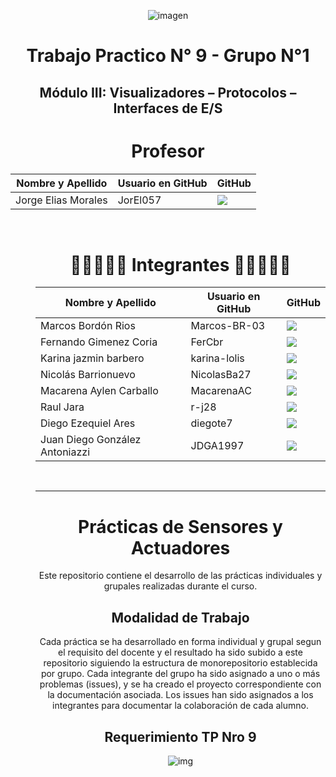 <div align="center">

![imagen](./E%20-%20assets/caratula.jpg)


<h1> Trabajo Practico N° 9 - Grupo N°1 </h1>

<h2> Módulo III: Visualizadores – Protocolos – Interfaces de E/S </h2>


<h1> Profesor </h1>
        <table align="center">
          <thead>
            <tr>
              <th>Nombre y Apellido</th>
              <th>Usuario en GitHub</th>
              <th>GitHub</th>
            </tr>
          </thead>
          <tbody>
           <tr>
              <td> Jorge Elias Morales </td>
              <td> JorEl057 </td>
              <td>
                <a href="https://github.com/JorEl057">
                  <img src="https://img.shields.io/badge/github-%23121011.svg?&style=for-the-badge&logo=github&logoColor=white"/>
                </a>
              </td>
            </tr>
        </table>
  </dd>
  <dd>
<dl>

<br>

<h1> 👩‍💻👨🏼‍💻 Integrantes 👩‍💻👨🏼‍💻 </h1>
        <table align="center">
          <thead>
            <tr>
              <th>Nombre y Apellido</th>
              <th>Usuario en GitHub</th>
              <th>GitHub</th>
            </tr>
          </thead>
          <tbody>
            <tr>
              <td> Marcos Bordón Rios </td>
              <td> Marcos-BR-03 </td>
              <td>
                <a href="https://github.com/Marcos-BR-03">
                  <img src="https://img.shields.io/badge/github-%23121011.svg?&style=for-the-badge&logo=github&logoColor=white"/>
                </a>
              </td>
            </tr>
            <tr>
              <td> Fernando Gimenez Coria </td>
              <td> FerCbr </td>
              <td>
                <a href="https://github.com/FerCbr">
                  <img src="https://img.shields.io/badge/github-%23121011.svg?&style=for-the-badge&logo=github&logoColor=white"/>
                </a>
              </td>
            </tr>
            <tr>
              <td> Karina jazmin barbero </td>
              <td> karina-lolis </td>
              <td>
                <a href="https://github.com/karina-lolis">
                  <img src="https://img.shields.io/badge/github-%23121011.svg?&style=for-the-badge&logo=github&logoColor=white"/>
                </a>
              </td>
            </tr>
            <tr>
              <td> Nicolás Barrionuevo </td>
              <td> NicolasBa27 </td>
              <td>
                <a href="https://github.com/NicolasBa27">
                  <img src="https://img.shields.io/badge/github-%23121011.svg?&style=for-the-badge&logo=github&logoColor=white"/>
                </a>
              </td>
            </tr>
            <tr>
              <td> Macarena Aylen Carballo </td>
              <td> MacarenaAC </td>
              <td>
                <a href="https://github.com/MacarenaAC">
                  <img src="https://img.shields.io/badge/github-%23121011.svg?&style=for-the-badge&logo=github&logoColor=white"/>
                </a>
              </td>
            </tr>
           <tr>
              <td> Raul Jara </td>
              <td> r-j28 </td>
              <td>
                <a href="https://github.com/r-j28">
                  <img src="https://img.shields.io/badge/github-%23121011.svg?&style=for-the-badge&logo=github&logoColor=white"/>
                </a>
              </td>
            </tr>
           <tr>
              <td> Diego Ezequiel Ares </td>
              <td>  diegote7 </td>
              <td>
                <a href="https://github.com/diegote7">
                  <img src="https://img.shields.io/badge/github-%23121011.svg?&style=for-the-badge&logo=github&logoColor=white"/>
                </a>
              </td>
            </tr>
           <tr>
              <td> Juan Diego González Antoniazzi </td>
              <td> JDGA1997 </td>
              <td>
                <a href="https://github.com/JDGA1997">
                  <img src="https://img.shields.io/badge/github-%23121011.svg?&style=for-the-badge&logo=github&logoColor=white"/>
                </a>
              </td>
            </tr>
        </table>
  </dd>
  <dd>
<dl>


<br>

-----

# Prácticas de Sensores y Actuadores

Este repositorio contiene el desarrollo de las prácticas individuales y grupales realizadas durante el curso.

## Modalidad de Trabajo

Cada práctica se ha desarrollado en forma individual y grupal segun el requisito del docente y el resultado ha sido subido a este repositorio siguiendo la estructura de monorepositorio establecida por grupo. Cada integrante del grupo ha sido asignado a uno o más problemas (issues), y se ha creado el proyecto correspondiente con la documentación asociada. Los issues han sido asignados a los integrantes para documentar la colaboración de cada alumno.


## Requerimiento TP Nro 9

![img](./E%20-%20assets/Actividad%20n9.png)